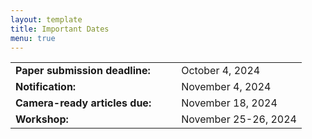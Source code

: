 ```yaml
---
layout: template
title: Important Dates
menu: true
---
```


<table>
	<tr>
		<td>
			<b>Paper submission deadline:&emsp;&emsp;</b>
		</td>
		<td>
            October 4, 2024
        </td>
	</tr>
	<tr>
		<td>
			<b>Notification:&emsp;&emsp;</b>
		</td>
		<td>
            November 4, 2024
        </td>
	</tr>
	<tr>
		<td>
			<b>Camera-ready articles due:&emsp;&emsp;</b>
		</td>
		<td>November 18, 2024</td>
	</tr>
	<tr>
		<td>
			<b>Workshop:&emsp;&emsp;</b>
		</td>
		<td>
            November 25-26, 2024
        </td>
	</tr>
</table>